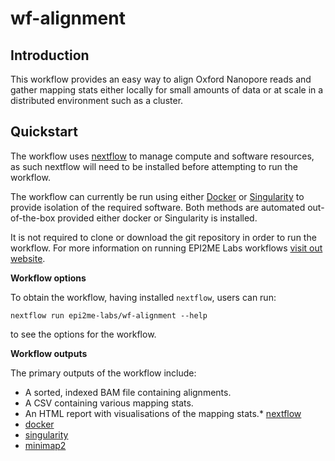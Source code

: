 # wf-alignment


## Introduction

This workflow provides an easy way to align Oxford Nanopore reads and gather mapping
stats either locally for small amounts of data or at scale in a distributed
environment such as a cluster.
## Quickstart

The workflow uses [nextflow](https://www.nextflow.io/) to manage compute and 
software resources, as such nextflow will need to be installed before attempting
to run the workflow.

The workflow can currently be run using either
[Docker](https://www.docker.com/products/docker-desktop) or
[Singularity](https://docs.sylabs.io/guides/latest/user-guide/)
to provide isolation of the required software. Both methods are automated
out-of-the-box provided either docker or Singularity is installed.

It is not required to clone or download the git repository in order to run the workflow.
For more information on running EPI2ME Labs workflows [visit out website](https://labs.epi2me.io/wfindex).

**Workflow options**

To obtain the workflow, having installed `nextflow`, users can run:

```
nextflow run epi2me-labs/wf-alignment --help
```

to see the options for the workflow.

**Workflow outputs**

The primary outputs of the workflow include:

* A sorted, indexed BAM file containing alignments.
* A CSV containing various mapping stats.
* An HTML report with visualisations of the mapping stats.* [nextflow](https://www.nextflow.io/)
* [docker](https://www.docker.com/products/docker-desktop)
* [singularity](https://docs.sylabs.io/guides/latest/user-guide/)
* [minimap2](https://github.com/lh3/minimap2)